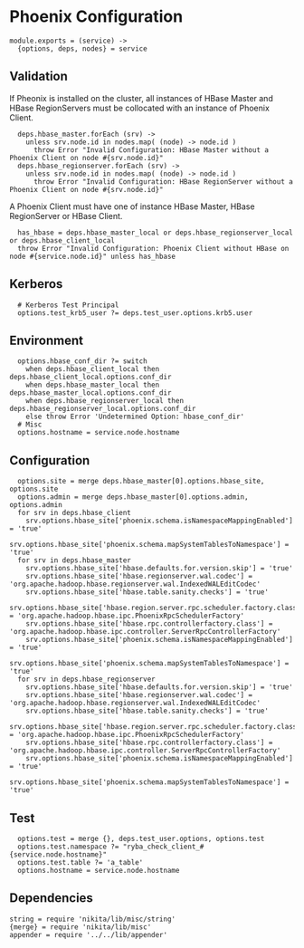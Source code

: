 
# Phoenix Configuration

    module.exports = (service) ->
      {options, deps, nodes} = service

## Validation

If Pheonix is installed on the cluster, all instances of HBase Master and HBase
RegionServers must be collocated with an instance of Phoenix Client.

      deps.hbase_master.forEach (srv) ->
        unless srv.node.id in nodes.map( (node) -> node.id )
          throw Error "Invalid Configuration: HBase Master without a Phoenix Client on node #{srv.node.id}"
      deps.hbase_regionserver.forEach (srv) ->
        unless srv.node.id in nodes.map( (node) -> node.id )
          throw Error "Invalid Configuration: HBase RegionServer without a Phoenix Client on node #{srv.node.id}"

A Phoenix Client must have one of instance HBase Master, HBase RegionServer or
HBase Client.

      has_hbase = deps.hbase_master_local or deps.hbase_regionserver_local or deps.hbase_client_local
      throw Error "Invalid Configuration: Phoenix Client without HBase on node #{service.node.id}" unless has_hbase

## Kerberos

      # Kerberos Test Principal
      options.test_krb5_user ?= deps.test_user.options.krb5.user

## Environment

      options.hbase_conf_dir ?= switch
        when deps.hbase_client_local then deps.hbase_client_local.options.conf_dir
        when deps.hbase_master_local then deps.hbase_master_local.options.conf_dir
        when deps.hbase_regionserver_local then deps.hbase_regionserver_local.options.conf_dir
        else throw Error 'Undetermined Option: hbase_conf_dir'
      # Misc
      options.hostname = service.node.hostname

## Configuration

      options.site = merge deps.hbase_master[0].options.hbase_site, options.site
      options.admin = merge deps.hbase_master[0].options.admin, options.admin
      for srv in deps.hbase_client
        srv.options.hbase_site['phoenix.schema.isNamespaceMappingEnabled'] = 'true'
        srv.options.hbase_site['phoenix.schema.mapSystemTablesToNamespace'] = 'true'
      for srv in deps.hbase_master
        srv.options.hbase_site['hbase.defaults.for.version.skip'] = 'true'
        srv.options.hbase_site['hbase.regionserver.wal.codec'] = 'org.apache.hadoop.hbase.regionserver.wal.IndexedWALEditCodec'
        srv.options.hbase_site['hbase.table.sanity.checks'] = 'true'
        srv.options.hbase_site['hbase.region.server.rpc.scheduler.factory.class'] = 'org.apache.hadoop.hbase.ipc.PhoenixRpcSchedulerFactory'
        srv.options.hbase_site['hbase.rpc.controllerfactory.class'] = 'org.apache.hadoop.hbase.ipc.controller.ServerRpcControllerFactory'
        srv.options.hbase_site['phoenix.schema.isNamespaceMappingEnabled'] = 'true'
        srv.options.hbase_site['phoenix.schema.mapSystemTablesToNamespace'] = 'true'
      for srv in deps.hbase_regionserver
        srv.options.hbase_site['hbase.defaults.for.version.skip'] = 'true'
        srv.options.hbase_site['hbase.regionserver.wal.codec'] = 'org.apache.hadoop.hbase.regionserver.wal.IndexedWALEditCodec'
        srv.options.hbase_site['hbase.table.sanity.checks'] = 'true'
        srv.options.hbase_site['hbase.region.server.rpc.scheduler.factory.class'] = 'org.apache.hadoop.hbase.ipc.PhoenixRpcSchedulerFactory'
        srv.options.hbase_site['hbase.rpc.controllerfactory.class'] = 'org.apache.hadoop.hbase.ipc.controller.ServerRpcControllerFactory'
        srv.options.hbase_site['phoenix.schema.isNamespaceMappingEnabled'] = 'true'
        srv.options.hbase_site['phoenix.schema.mapSystemTablesToNamespace'] = 'true'
        
## Test

      options.test = merge {}, deps.test_user.options, options.test
      options.test.namespace ?= "ryba_check_client_#{service.node.hostname}"
      options.test.table ?= 'a_table'
      options.hostname = service.node.hostname

## Dependencies

    string = require 'nikita/lib/misc/string'
    {merge} = require 'nikita/lib/misc'
    appender = require '../../lib/appender'
